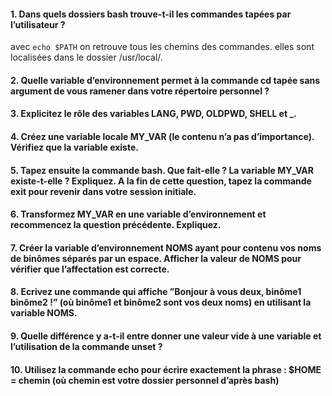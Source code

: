 #### 1. Dans quels dossiers bash trouve-t-il les commandes tapées par l’utilisateur ?
avec `echo $PATH` on retrouve tous les chemins des commandes. elles sont localisées dans le dossier /usr/local/.
#### 2. Quelle variable d’environnement permet à la commande cd tapée sans argument de vous ramener dans votre répertoire personnel ?

#### 3. Explicitez le rôle des variables LANG, PWD, OLDPWD, SHELL et _.

#### 4. Créez une variable locale MY_VAR (le contenu n’a pas d’importance). Vérifiez que la variable existe.

#### 5. Tapez ensuite la commande bash. Que fait-elle ? La variable MY_VAR existe-t-elle ? Expliquez. A la fin de cette question, tapez la commande exit pour revenir dans votre session initiale.

#### 6. Transformez MY_VAR en une variable d’environnement et recommencez la question précédente. Expliquez.

#### 7. Créer la variable d’environnement NOMS ayant pour contenu vos noms de binômes séparés par un espace. Afficher la valeur de NOMS pour vérifier que l’affectation est correcte.

#### 8. Ecrivez une commande qui affiche ”Bonjour à vous deux, binôme1 binôme2 !” (où binôme1 et binôme2 sont vos deux noms) en utilisant la variable NOMS.

#### 9. Quelle différence y a-t-il entre donner une valeur vide à une variable et l’utilisation de la commande unset ?

#### 10. Utilisez la commande echo pour écrire exactement la phrase : $HOME = chemin (où chemin est votre dossier personnel d’après bash)

